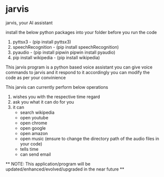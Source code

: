 # jarvis
 jarvis, your AI assistant
 
 install the below python packages into your folder before you run the code
 1. pyttsx3 - (pip install pyttsx3)
 2. speechRecognition - (pip install speechRecognition)
 3. pyaudio - (pip install pipwin
               pipwin install pyaudio)
 4. pip install wikipedia - (pip install wikipedia)

This jarvis program is a python based voice assistant
you can give voice commands to jarvis and it respond to it accordingly
you can modify the code as per your convinience

This jarvis can currently perform below operations
1. wishes you with the respective time regard
2. ask you what it can do for you
3. it can 
     - search wikipedia
     - open youtube
     - open chrome
     - open google
     - open amazon
     - open music (ensure to change the directory path of the audio files in your code)
     - tells time
     - can send email 
 
 
 ** NOTE: This application/program will be updated/enhanced/evolved/upgraded in the near future ** 
